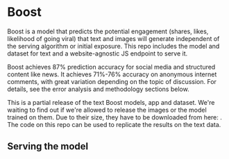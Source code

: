 # Boost

Boost is a model that predicts the potential engagement (shares, likes, likelihood of going viral) that text and images will generate independent of the serving algorithm or initial exposure. This repo includes the model and dataset for text and a website-agnostic JS endpoint to serve it. 

Boost achieves 87% prediction accuracy for social media and structured content like news. It achieves 71%-76% accuracy on anonymous internet comments, with great variation depending on the topic of discussion. For details, see the error analysis and methodology sections below.

This is a partial release of the text Boost models, app and dataset. We're waiting to find out if we're allowed to release the images or the model trained on them. Due to their size, they have to be downloaded from here: . The code on this repo can be used to replicate the results on the text data.

## Serving the model
